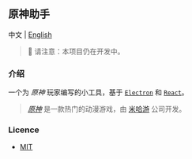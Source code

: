 ## 原神助手

中文 | [English](README-en.md)

> 🚧 请注意：本项目仍在开发中。

### 介绍

一个为 _原神_ 玩家编写的小工具，基于 [`Electron`](https://www.electronjs.org/) 和 [`React`](https://reactjs.org/)。

> [_原神_](https://ys.mihoyo.com/) 是一款热门的动漫游戏，由 [米哈游](https://www.mihoyo.com/) 公司开发。

### Licence

- [MIT](LICENCE)
